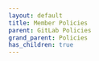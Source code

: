 ```yaml
---
layout: default
title: Member Policies
parent: GitLab Policies
grand_parent: Policies
has_children: true
---
```

